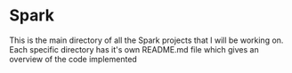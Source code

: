 # Spark
This is the main directory of all the Spark projects that I will be working on.
Each specific directory has it's own README.md file which gives an overview of the code implemented